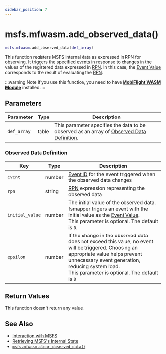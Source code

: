 ```yaml
---
sidebar_position: 7
---
```


# msfs.mfwasm.add_observed_data()
```lua
msfs.mfwasm.add_observed_data(def_array)
```
This function registers MSFS internal data as expressed in [RPN](https://docs.flightsimulator.com/html/Additional_Information/Reverse_Polish_Notation.htm) for observing.
It triggers the specified [events](/guide/event-action-mapping#event) in response to changes in the values of the registered data expressed in [RPN](https://docs.flightsimulator.com/html/Additional_Information/Reverse_Polish_Notation.htm).
In this case, the [Event Value](/guide/event-action-mapping#event) corresponds to the result of evaluating the [RPN](https://docs.flightsimulator.com/html/Additional_Information/Reverse_Polish_Notation.htm).

:::warning Note
If you use this function, you need to have [**MobiFlight WASM Module**](https://github.com/MobiFlight/MobiFlight-WASM-Module) installed.
:::

## Parameters
|Parameter|Type|Description|
|-|-|-|
|`def_array`|table|This parameter specifies the data to be observed as an array of  [Observed Data Definition](#observed-data-definition).

### Observed Data Definition
|Key|Type|Description|
|---|----|-----------|
|`event`|number|[Event ID](/guide/event-action-mapping#event) for the event triggered when the observed data changes
|`rpn`|string|[RPN](https://docs.flightsimulator.com/html/Additional_Information/Reverse_Polish_Notation.htm) expression representing the observed data
|`initial_value`|number|The initial value of the observed data.<br/>fsmapper trigers an event with the initial value as the [Event Value](/guide/event-action-mapping#event).<br/>This parameter is optional. The default is `0`.
|`epsilon`|number|If the change in the observed data does not exceed this value, no event will be triggered. Choosing an appropriate value helps prevent unnecessary event generation, reducing system load.<br/>This parameter is optional. The default is `0`


## Return Values
This function doesn't return any value.

## See Also
- [Interaction with MSFS](/guide/msfs)
- [Retrieving MSFS's Internal State](/guide/msfs#retrieving-msfss-internal-state)
- [`msfs.mfwasm.clear_observed_data()`](/libs/msfs/msfs_mfwasm_clear_observed_data)
